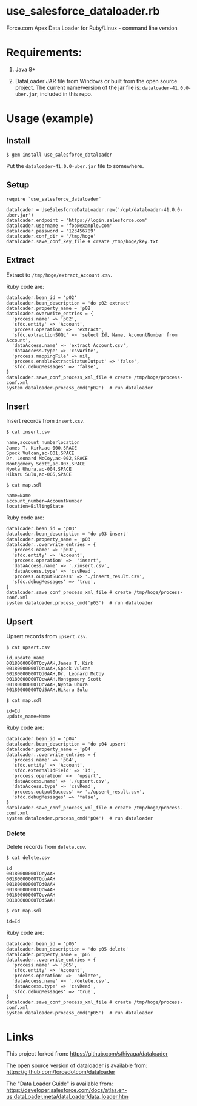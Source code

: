 use_salesforce_dataloader.rb
==========

Force.com Apex Data Loader for Ruby/Linux - command line version

# Requirements: 

1. Java 8+

2. DataLoader JAR file from Windows or built from the open source project. 
The current name/version of the jar file is: `dataloader-41.0.0-uber.jar`, included in this repo.

# Usage (example)

## Install

`$ gem install use_salesforce_dataloader`

Put the `dataloader-41.0.0-uber.jar` file to somewhere.

## Setup

```
require `use_salesforce_dataloader`

dataloader = UseSalesforceDataLoader.new('/opt/dataloader-41.0.0-uber.jar')
dataloader.endpoint = 'https://login.salesforce.com'
dataloader.username = 'foo@example.com'
dataloader.password = '123456789'
dataloader.conf_dir = '/tmp/hoge'
dataloader.save_conf_key_file # create /tmp/hoge/key.txt
```

## Extract

Extract to `/tmp/hoge/extract_Account.csv`.

Ruby code are:
```
dataloader.bean_id = 'p02'
dataloader.bean_description = 'do p02 extract'
dataloader.property_name = 'p02'
dataloader.overwrite_entries = {
  'process.name' => 'p02',
  'sfdc.entity' => 'Account',
  'process.operation' =>  'extract',
  'sfdc.extractionSOQL' => 'select Id, Name, AccountNumber from Account',
  'dataAccess.name' => 'extract_Account.csv',
  'dataAccess.type' => 'csvWrite',
  'process.mappingFile' => nil,
  'process.enableExtractStatusOutput' => 'false',
  'sfdc.debugMessages' => 'false',
}
dataloader.save_conf_process_xml_file # create /tmp/hoge/process-conf.xml
system dataloader.process_cmd('p02')  # run dataloader
```

## Insert

Insert records from `insert.csv`.

`$ cat insert.csv`
```
name,account_numberlocation
James T. Kirk,ac-000,SPACE
Spock Vulcan,ac-001,SPACE
Dr. Leonard McCoy,ac-002,SPACE
Montgomery Scott,ac-003,SPACE
Nyota Uhura,ac-004,SPACE
Hikaru Sulu,ac-005,SPACE
```

`$ cat map.sdl`
```
name=Name
account_number=AccountNumber
location=BillingState
```

Ruby code are:
```
dataloader.bean_id = 'p03'
dataloader.bean_description = 'do p03 insert'
dataloader.property_name = 'p03'
dataloader..overwrite_entries = {
  'process.name' => 'p03',
  'sfdc.entity' => 'Account',
  'process.operation' =>  'insert',
  'dataAccess.name' => './insert.csv',
  'dataAccess.type' => 'csvRead',
  'process.outputSuccess' => './insert_result.csv',
  'sfdc.debugMessages' => 'true',
}
dataloader.save_conf_process_xml_file # create /tmp/hoge/process-conf.xml
system dataloader.process_cmd('p03')  # run dataloader
```

## Upsert
Upsert records from `upsert.csv`.

`$ cat upsert.csv`
```
id,update_name
0018000000OTQcyAAH,James T. Kirk
0018000000OTQcuAAH,Spock Vulcan
0018000000OTQd0AAH,Dr. Leonard McCoy
0018000000OTQcwAAH,Montgomery Scott
0018000000OTQcvAAH,Nyota Uhura
0018000000OTQd5AAH,Hikaru Sulu
```

`$ cat map.sdl`
```
id=Id
update_name=Name
```

Ruby code are:
```
dataloader.bean_id = 'p04'
dataloader.bean_description = 'do p04 upsert'
dataloader.property_name = 'p04'
dataloader..overwrite_entries = {
  'process.name' => 'p04',
  'sfdc.entity' => 'Account',
  'sfdc.externalIdField' => 'Id',
  'process.operation' =>  'upsert',
  'dataAccess.name' => './upsert.csv',
  'dataAccess.type' => 'csvRead',
  'process.outputSuccess' => './upsert_result.csv',
  'sfdc.debugMessages' => 'false',
}
dataloader.save_conf_process_xml_file # create /tmp/hoge/process-conf.xml
system dataloader.process_cmd('p04')  # run dataloader
```

### Delete
Delete records from `delete.csv`.

`$ cat delete.csv`
```
id
0018000000OTQcyAAH
0018000000OTQcuAAH
0018000000OTQd0AAH
0018000000OTQcwAAH
0018000000OTQcvAAH
0018000000OTQd5AAH
```

`$ cat map.sdl`
```
id=Id
```

Ruby code are:
```
dataloader.bean_id = 'p05'
dataloader.bean_description = 'do p05 delete'
dataloader.property_name = 'p05'
dataloader..overwrite_entries = {
  'process.name' => 'p05',
  'sfdc.entity' => 'Account',
  'process.operation' =>  'delete',
  'dataAccess.name' => './delete.csv',
  'dataAccess.type' => 'csvRead',
  'sfdc.debugMessages' => 'true',
}
dataloader.save_conf_process_xml_file # create /tmp/hoge/process-conf.xml
system dataloader.process_cmd('p05')  # run dataloader
```

# Links

This project forked from: https://github.com/sthiyaga/dataloader

The open source version of dataloader is available from: https://github.com/forcedotcom/dataloader

The "Data Loader Guide" is available from: https://developer.salesforce.com/docs/atlas.en-us.dataLoader.meta/dataLoader/data_loader.htm
